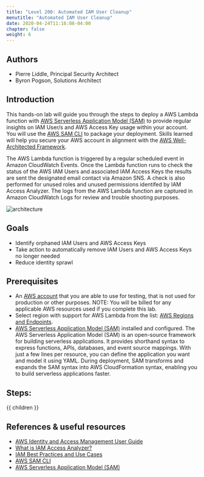 ```yaml
---
title: "Level 200: Automated IAM User Cleanup"
menutitle: "Automated IAM User Cleanup"
date: 2020-04-24T11:16:08-04:00
chapter: false
weight: 6
---
```


## Authors

- Pierre Liddle, Principal Security Architect
- Byron Pogson, Solutions Architect

## Introduction

This hands-on lab will guide you through the steps to deploy a AWS Lambda function with [AWS Serverless Application Model (SAM)](https://aws.amazon.com/serverless/sam/) to provide regular insights on IAM User/s and AWS Access Key usage within your account.
You will use the [AWS SAM CLI](https://docs.aws.amazon.com/serverless-application-model/latest/developerguide/serverless-sam-reference.html#serverless-sam-cli) to package your deployment.
Skills learned will help you secure your AWS account in alignment with the [AWS Well-Architected Framework](https://aws.amazon.com/architecture/well-architected/).

The AWS Lambda function is triggered by a regular scheduled event in Amazon CloudWatch Events.
Once the Lambda function runs to check the status of the AWS IAM Users and associated IAM Access Keys the results are sent the designated email contact via Amazon SNS. A check is also performed for unused roles and unused permissions identifed by IAM Access Analyzer.
The logs from the AWS Lambda function are captured in Amazon CloudWatch Logs for review and trouble shooting purposes.

![architecture](/Security/200_Automated_IAM_User_Cleanup/Images/architecture.png)

## Goals

- Identify orphaned IAM Users and AWS Access Keys
- Take action to automatically remove IAM Users and AWS Access Keys no longer needed
- Reduce identity sprawl

## Prerequisites

- An [AWS account](https://portal.aws.amazon.com/gp/aws/developer/registration/index.html) that you are able to use for testing, that is not used for production or other purposes.
NOTE: You will be billed for any applicable AWS resources used if you complete this lab.
- Select region with support for AWS Lambda from the list: [AWS Regions and Endpoints](https://docs.aws.amazon.com/general/latest/gr/rande.html).
- [AWS Serverless Application Model (SAM)](https://aws.amazon.com/serverless/sam/)  installed and configured.
The AWS Serverless Application Model (SAM) is an open-source framework for building serverless applications.
It provides shorthand syntax to express functions, APIs, databases, and event source mappings.
With just a few lines per resource, you can define the application you want and model it using YAML.
During deployment, SAM transforms and expands the SAM syntax into AWS CloudFormation syntax, enabling you to build serverless applications faster.

## Steps:
{{ children }}

## References & useful resources

- [AWS Identity and Access Management User Guide](https://docs.aws.amazon.com/IAM/latest/UserGuide/introduction.html)
- [What is IAM Access Analyzer?](https://docs.aws.amazon.com/IAM/latest/UserGuide/what-is-access-analyzer.html)
- [IAM Best Practices and Use Cases](https://docs.aws.amazon.com/IAM/latest/UserGuide/IAMBestPracticesAndUseCases.html)
- [AWS SAM CLI](https://docs.aws.amazon.com/serverless-application-model/latest/developerguide/serverless-sam-reference.html#serverless-sam-cli)
- [AWS Serverless Application Model (SAM)](https://aws.amazon.com/serverless/sam/)
